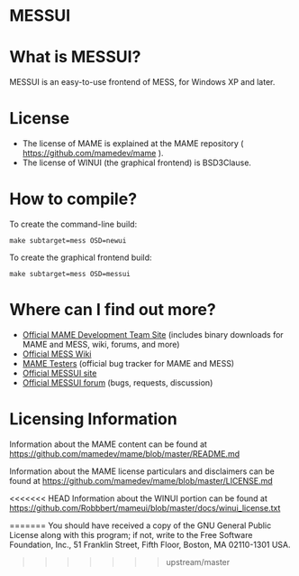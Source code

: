 
# **MESSUI** #


What is MESSUI?
===============

MESSUI is an easy-to-use frontend of MESS, for Windows XP and later.


License
=======

* The license of MAME is explained at the MAME repository ( https://github.com/mamedev/mame ).
* The license of WINUI (the graphical frontend) is BSD3Clause.


How to compile?
=============

To create the command-line build:

```
make subtarget=mess OSD=newui
```

To create the graphical frontend build:

```
make subtarget=mess OSD=messui
```



Where can I find out more?
=============

* [Official MAME Development Team Site](http://mamedev.org/) (includes binary downloads for MAME and MESS, wiki, forums, and more)
* [Official MESS Wiki](http://mess.redump.net/)
* [MAME Testers](http://mametesters.org/) (official bug tracker for MAME and MESS)
* [Official MESSUI site](http://messui.1emulation.com/)
* [Official MESSUI forum](http://1emulation.com/pc/messui) (bugs, requests, discussion)


Licensing Information
=====================

Information about the MAME content can be found at https://github.com/mamedev/mame/blob/master/README.md

Information about the MAME license particulars and disclaimers can be found at https://github.com/mamedev/mame/blob/master/LICENSE.md

<<<<<<< HEAD
Information about the WINUI portion can be found at https://github.com/Robbbert/mameui/blob/master/docs/winui_license.txt

=======
    You should have received a copy of the GNU General Public License along
    with this program; if not, write to the Free Software Foundation, Inc.,
    51 Franklin Street, Fifth Floor, Boston, MA 02110-1301 USA.
>>>>>>> upstream/master
